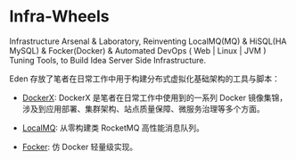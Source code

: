 # Infra-Wheels

Infrastructure Arsenal & Laboratory, Reinventing LocalMQ(MQ) & HiSQL(HA MySQL) & Focker(Docker) & Automated DevOps ( Web | Linux | JVM ) Tuning Tools, to Build Idea Server Side Infrastructure.

Eden 存放了笔者在日常工作中用于构建分布式虚拟化基础架构的工具与脚本：

- [DockerX](./DockerX): DockerX 是笔者在日常工作中使用到的一系列 Docker 镜像集锦，涉及到应用部署、集群架构、站点质量保障、微服务治理等多个方面。

- [LocalMQ](./LocalMQ): 从零构建类 RocketMQ 高性能消息队列。

- [Focker](./Focker): 仿 Docker 轻量级实现。

